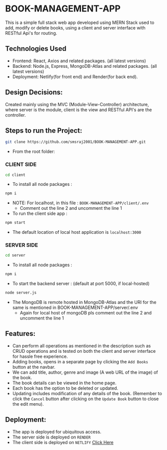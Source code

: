 # BOOK-MANAGEMENT-APP
This is a simple full stack web app developed using MERN Stack used to add, modify or delete books, using a client and server interface with RESTful Api's for routing.

## Technologies Used

- Frontend: React, Axios and related packages. (all latest versions)
- Backend: Node.js, Express, MongoDB-Atlas and related packages. (all latest versions)
- Deployment: Netlify(for front end) and Render(for back end).


## Design Decisions:
Created mainly using the MVC (Module-View-Controller) architecture, where server is the module, client is the view and RESTful API's are the controller.


## Steps to run the Project:

```bash 
git clone https://github.com/smsraj2001/BOOK-MANAGEMENT-APP.git
```

- From the root folder:

### CLIENT SIDE
```bash 
cd client
```
- To install all node packages :
```bash 
npm i
```
- NOTE: For  localhost, in this file : ```BOOK-MANAGEMENT-APP/client/.env```
  - Comment out the line 2 and uncomment the line 1
- To run the client side app :
```bash 
npm start
```
- The default location of local host application is ```localhost:3000```

### SERVER SIDE
```bash 
cd server
```
- To install all node packages :
```bash 
npm i
```
- To start the backend server : (default at port 5000, if local-hosted)
```bash 
node server.js
```
- The MongoDB is remote hosted in MongoDB-Atlas and the URI for the same is mentioned in BOOK-MANAGEMENT-APP/server/.env
  - Again for local host of mongoDB pls comment out the line 2 and uncomment the line 1


## Features:
- Can perform all operations as mentioned in the description such as CRUD operations and is tested on both the client and server interface for hassle free experience.
- Adding books, opens in a separate page by clicking the ```Add Books``` button at the navbar.
- We can add title, author, genre and image (A web URL of the image) of the book.
- The book details can be viewed in the home page.
- Each book has the option to be deleted or updated.
- Updating includes modification of any details of the book. (Remember to click the ```Cancel``` button after clicking on the ```Update Book``` button to close the edit menu).

## Deployment:
- The app is deployed for ubiquitous access.
- The server side is deployed on ```RENDER``` 
- The client side is deployed on ```NETLIFY``` [Click Here](https://65aa777a362a3a078981bab6--cheery-liger-ef1764.netlify.app/)










